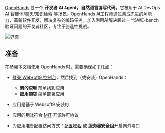 [OpenHands](https://www.all-hands.dev) 是一个 **开发者 AI Agent，自然语言编写代码**，它被用于 AI DevOps AI 智能体/聊天/知识检索  等场景。OpenHands AI工程师通过集成先进的AI能力，革新软件开发，解决复杂的编码任务。加入利用AI解决超过一半SWE-bench验证问题的开发者社区，专注于创造性挑战。


![界面](https://libs.websoft9.com/Websoft9/DocsPicture/zh/openhands/openhands-gui-websoft9.png)


## 准备

在参阅本文档使用 OpenHands 时，需要确保如下几点：

- [登录 Websoft9 控制台](./login-console)，然后找到（或安装）OpenHands：
  - **我的应用** 菜单找到应用 
  - **应用商店** 菜单部署应用

- 应用是基于 Websoft9 安装的


- 应用的用途符合 [MIT](https://opensource.org/licenses/MIT) 开源许可协议


- 为应用准备配置访问方式：[配置域名](./domain-set) 或 **服务器安全组**开启网外端口